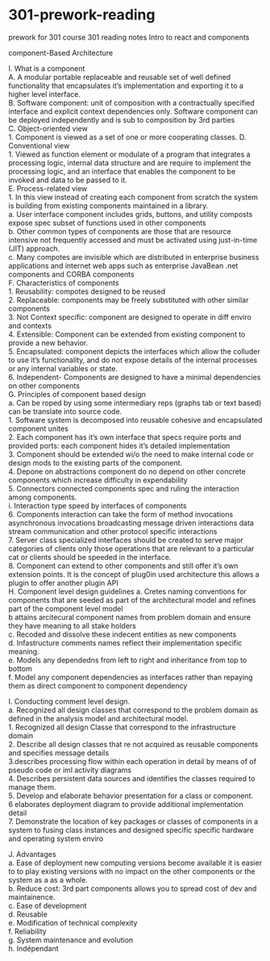 # 301-prework-reading
prework for 301 course
301 reading notes Intro to react and components

component-Based Architecture

I. What is a component<br>
A. A modular portable replaceable and reusable set of well defined functionality that encapsulates it’s implementation and exporting it to a higher level interface.<br>
B. Software component: unit of composition with a contractually specified interface and explicit context dependencies only. 
Software component can be deployed independently and is sub to composition by 3rd parties<br>
C. Object-oriented view<br>
	1. Component is viewed as a set of one or more cooperating classes.
D. Conventional view<br>
	1. Viewed as function element or modulate of a program that integrates a processing logic, internal data structure and are require to implement the processing logic, and an interface that enables the component to be invoked and data to be passed to it.<br>
E. Process-related view<br>
	1. In this view instead of creating each component from scratch the system is building from existing components maintained in a library.<br> 
		a. User interface component includes grids, buttons, and utility composts expose spec subset of functions used in other components<br>
		b. Other common types of components are those that are resource intensive not frequently accessed and must be activated using just-in-time (JIT) approach.<br> 
		c. Many compotes are invisible which are distributed in enterprise business applications and internet web apps such as enterprise JavaBean .net components and CORBA components<br>
F. Characteristics of components<br>
	1. Reusability: compotes designed to be reused<br>
	2. Replaceable: components may be freely substituted with other similar components<br>
	3. Not Context specific: component are designed to operate in diff enviro and contexts<br>
	4. Extensible: Component can be extended from existing component to provide a new behavior.<br> 
	5. Encapsulated: component depicts the interfaces which allow the colluder to use it’s functionality, and do not expose details of the internal processes or any internal variables or state.<br> 
	6. Independent- Components are designed to have a minimal dependencies on other components<br>
G. Principles of component based design<br>
	a. Can be roped by using some intermediary reps (graphs tab or text based) can be translate into source code.<br> 
		1. Software system is decomposed into reusable cohesive and encapsulated component unites<br>
		2. Each component has it’s own interface that specs require ports and provided ports: each component hides it’s detailed implementation<br>
		3. Component should be extended wi/o the need to make internal code or design mods to the existing parts of the component.<br>
		4. Depone on abstractions component do no depend on other concrete components which increase difficulty in expendability<br>
		5. Connectors connected components spec and ruling the interaction among components.<br>
			i. Interaction type speed by interfaces of components<br>
		6. Components interaction can take the form of method invocations asynchronous invocations broadcasting message driven interactions data stream communication and other protocol specific interactions<br>
		7. Server class specialized interfaces should be created to serve major categories of clients only those operations that are relevant to a particular cat or clients should be speeded in the interface. <br>
		8. Component can extend to other components and still offer it’s own extension points. It is the concept of plug0in used architecture this allows a plugin to offer another plugin API<br>
H. Component level design guidelines 
	a. Cretes naming conventions for components that are seeded as part of the architectural model and refines part of the component level model<br>
	b attains arcitecural component names from problem domain and ensure they have meaning to all stake holders<br>
	c. Recoded and dissolve these indecent entities as new components<br>
	d. Infastructure comments names reflect their implementation specific meaning.<br> 
	e. Models any dependedns from left to right and inheritance from top to bottom<br>
	f. Model any component dependencies as interfaces rather than repaying them as direct component to component dependency<br>

  I. Conducting comment level design.<br> 
	a. Recognized all design classes that correspond to the problem domain as defined in the analysis model and architectural model. <br>
		1. Recognized all design Classe that correspond to the infrastructure domain<br>
		2. Describe all design classes that re not acquired as reusable components and specifies message details<br>
		3.describes processing flow within each operation in detail by means of  of pseudo code or iml activity diagrams<br>
		4. Describes persistent data sources and identifies the classes required to manage them.<br> 
		5. Develop and elaborate behavior presentation for a class or component.<br>
		6 elaborates deployment diagram to provide additional implementation detail <br>
		7. Demonstrate the location of key packages or classes of components in a system to fusing class instances and designed specific specific hardware and operating system enviro<br>

  J. Advantages<br>
	a. Ease of deployment new computing versions become available it is easier to to play existing versions with no impact on the other components or the system as a as a whole. <br>
	b. Reduce cost: 3rd part components allows you to spread cost of dev and maintainence.<br>
	c. Ease of development<br>
	d. Reusable<br>
	e. Modification of technical complexity<br>
	f. Reliability <br>
	g. System maintenance and evolution <br>
	h. Indépendant <br>
	
